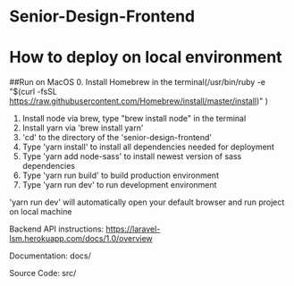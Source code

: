 # Senior-Design-Frontend

# How to deploy on local environment

##Run on MacOS 
0. Install Homebrew in the terminal(/usr/bin/ruby -e "$(curl -fsSL https://raw.githubusercontent.com/Homebrew/install/master/install)" )
1. Install node via brew, type "brew install node" in the terminal
2. Install yarn via 'brew install yarn'
3. 'cd' to the directory of the 'senior-design-frontend'
4. Type 'yarn install' to install all dependencies needed for deployment
5. Type 'yarn add node-sass' to install newest version of sass dependencies
6. Type 'yarn run build' to build production environment
7. Type 'yarn run dev' to run development environment

'yarn run dev' will automatically open your default browser and run project on local machine

Backend API instructions: https://laravel-lsm.herokuapp.com/docs/1.0/overview

Documentation:
docs/

Source Code:
src/



